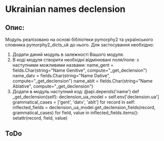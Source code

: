 # Ukrainian names declension

Опис:
------------
Модуль реалізовано на основі бібліотеки pymorphy2 та українського словника pymorphy2_dicts_uk до нього.
Для застосування необхідно:
1. Додати даний модуль в залежності Вашого модуля.
2. В коді модуля створити необхідні відмінювані поля/поле: з наступними можливими назвами:
name_gent = fields.Char(string="Name Genitive", compute="_get_declension")
name_datv = fields.Char(string="Name Dative", compute="_get_declension")
name_ablt = fields.Char(string="Name Ablative", compute="_get_declension")
3. Додати в модуль наступний код:
    @api.depends('name')
    def _get_declension(self):
        declension_ua_model = self.env['declension.ua']
        grammatical_cases = ['gent', 'datv', 'ablt']
        for record in self:
            inflected_fields = declension_ua_model.get_declension_fields(record, grammatical_cases)
            for field, value in inflected_fields.items():
                setattr(record, field, value)

ToDo
----


[//]: # (end todo)
